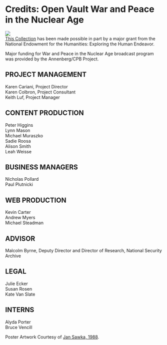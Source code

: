 # Credits: Open Vault War and Peace in the Nuclear Age

[![](https://s3.amazonaws.com/openvault.wgbh.org/logos/NEH.jpg)](http://www.neh.gov)</br>
[This Collection](/collections/wpna-wpna-war-and-peace-in-the-nuclear-age)
has been made possible in part by a major grant from the 
National Endowment for the Humanities: Exploring the Human Endeavor.
 
Major funding for War and Peace in the Nuclear Age broadcast program was provided by the Annenberg/CPB Project.

## PROJECT MANAGEMENT
Karen Cariani, Project Director<br/>
Karen Colbron, Project Consultant<br/>
Keith Luf, Project Manager<br/>

## CONTENT PRODUCTION
Peter Higgins<br/>
Lynn Mason<br/>
Michael Muraszko<br/>
Sadie Roosa<br/>
Alison Smith<br/>
Leah Weisse<br/>

## BUSINESS MANAGERS
Nicholas Pollard<br/>
Paul Plutnicki<br/>

## WEB PRODUCTION
Kevin Carter<br/>
Andrew Myers<br/>
Michael Steadman<br/>

## ADVISOR
Malcolm Byrne, Deputy Director and Director of Research, National Security Archive

## LEGAL
Julie Ecker<br/>
Susan Rosen<br/>
Kate Van Slate<br/>

## INTERNS
Alyda Porter<br/>
Bruce Vencill<br/>
  
Poster Artwork Courtesy of [Jan Sawka, 1988](http://www.jansawka.com/).
  

